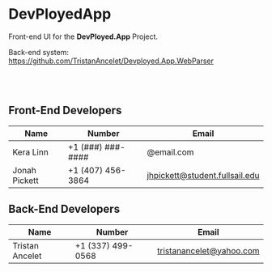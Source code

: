 # DevPloyedApp

Front-end UI for the **DevPloyed.App** Project.

Back-end system: https://github.com/TristanAncelet/Devployed.App.WebParser

<br />
<br />

## Front-End Developers

| Name          | Number             | Email                          |
|---------------|--------------------|--------------------------------|
| Kera Linn     | +1 (###) ###-####  | @email.com                     |
| Jonah Pickett | +1 (407) 456-3864  | jhpickett@student.fullsail.edu |


## Back-End Developers
| Name             | Number            | Email                    |
|------------------|-------------------|--------------------------|
| Tristan Ancelet  | +1 (337) 499-0568 | tristanancelet@yahoo.com | 
